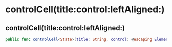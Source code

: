 # controlCell(title:control:leftAligned:)

## controlCell(title:control:leftAligned:)

``` swift
public func controlCell<State>(title: String, control: @escaping Element<UIView, State>, leftAligned: Bool = false) -> Element<FormCell, State>
```
